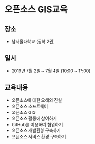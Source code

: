 ﻿# 오픈소스 GIS교육
## 장소
* 남서울대학교 (공학 2관)
## 일시
* 2019년 7월 2일 ~ 7월 4일 (10:00 ~ 17:00)

## 교육내용
* 오픈소스에 대한 오해와 진실
* 오픈소스 소프트웨어
* 오픈소스 GIS
* 오픈소스 활동에 참여하기
* GitHub를 이용하여 협업하기
* 오픈소스 개발환경 구축하기
* 오픈소스 서비스 환경 구축하기





























































































